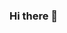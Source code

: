 ### Hi there 👋

<!--
**hellagood84/hellagood84** is a ✨ _special_ ✨ repository because its `README.md` (this file) appears on your GitHub profile.

Here are some ideas to get you started:
### People_Hub...
- 🌱 I’m currently learning ...
- 👯 I’m looking to collaborate on ...
- 🤔 I’m looking for help with ...
- 💬 Ask me about ...
- 📫 How to reach me: ...
- 😄 Pronouns: ...
- ⚡ Fun fact: ...
-->
